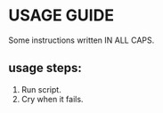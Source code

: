 # USAGE GUIDE

Some instructions written IN ALL CAPS.
## usage steps:
1. Run script.
2. Cry when it fails.
